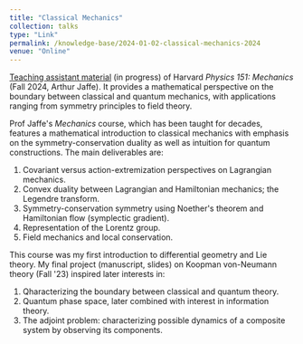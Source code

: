 ```yaml
---
title: "Classical Mechanics"
collection: talks
type: "Link"
permalink: /knowledge-base/2024-01-02-classical-mechanics-2024
venue: "Online"
---
```


[Teaching assistant material](https://nlyu1.github.io/classical-mechanics/) (in progress) of Harvard  *Physics 151: Mechanics* (Fall 2024, Arthur Jaffe). It provides a mathematical perspective on the boundary between classical and quantum mechanics, with applications ranging from symmetry principles to field theory.

Prof Jaffe's *Mechanics* course, which has been taught for decades, features a mathematical introduction to classical mechanics with emphasis on the symmetry-conservation duality as well as intuition for quantum constructions. The main deliverables are: 

1. Covariant versus action-extremization perspectives on Lagrangian mechanics. 
2. Convex duality between Lagrangian and Hamiltonian mechanics; the Legendre transform. 
3. Symmetry-conservation symmetry using Noether's theorem and Hamiltonian flow (symplectic gradient). 
4. Representation of the Lorentz group. 
5. Field mechanics and local conservation. 

This course was my first introduction to differential geometry and Lie theory. My final project (manuscript, slides) on Koopman von-Neumann theory (Fall '23) inspired later interests in: 

1. Qharacterizing the boundary between classical and quantum theory. 
2. Quantum phase space, later combined with interest in information theory. 
3. The adjoint problem: characterizing possible dynamics of a composite system by observing its components. 

